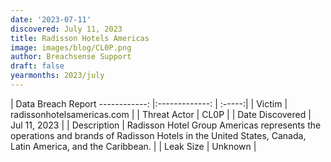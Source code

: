 ```yaml
---
date: '2023-07-11'
discovered: July 11, 2023
title: Radisson Hotels Americas
image: images/blog/CL0P.png
author: Breachsense Support
draft: false
yearmonths: 2023/july
---
```



| Data Breach Report
------------:     |:-------------:    | :-----:|
| Victim      | radissonhotelsamericas.com      | 
| Threat Actor      | CL0P      | 
| Date Discovered      | Jul 11, 2023      | 
| Description      | Radisson Hotel Group Americas represents the operations and brands of Radisson Hotels in the United States, Canada, Latin America, and the Caribbean.      | 
| Leak Size      | Unknown      | 

